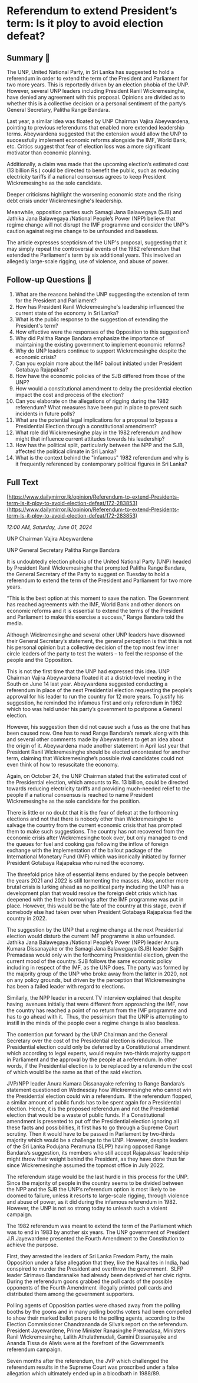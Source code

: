 # Referendum to extend President’s term: Is it ploy to avoid election defeat?

## Summary 🤖

The UNP, United National Party, in Sri Lanka has suggested to hold a referendum in order to extend the term of the President and Parliament for two more years. This is reportedly driven by an election phobia of the UNP. However, several UNP leaders including President Ranil Wickremesinghe, have denied any agreement with this proposal. Opinions are divided as to whether this is a collective decision or a personal sentiment of the party’s General Secretary, Palitha Range Bandara.

Last year, a similar idea was floated by UNP Chairman Vajira Abeywardena, pointing to previous referendums that enabled more extended leadership terms. Abeywardena suggested that the extension would allow the UNP to successfully implement economic reforms alongside the IMF, World Bank, etc. Critics suggest that fear of election loss was a more significant motivator than economic planning. 

Additionally, a claim was made that the upcoming election’s estimated cost (13 billion Rs.) could be directed to benefit the public, such as reducing electricity tariffs if a national consensus agrees to keep President Wickremesinghe as the sole candidate. 

Deeper criticisms highlight the worsening economic state and the rising debt crisis under Wickremesinghe's leadership.

Meanwhile, opposition parties such Samagi Jana Balawegaya (SJB) and Jathika Jana Balawegaya /National People’s Power (NPP) believe that regime change will not disrupt the IMF programme and consider the UNP's caution against regime change to be unfounded and baseless. 

The article expresses scepticism of the UNP's proposal, suggesting that it may simply repeat the controversial events of the 1982 referendum that extended the Parliament's term by six additional years. This involved an allegedly large-scale rigging, use of violence, and abuse of power.

## Follow-up Questions 🤖

1. What are the reasons behind the UNP suggesting the extension of term for the President and Parliament?
2. How has President Ranil Wickremesinghe's leadership influenced the current state of the economy in Sri Lanka? 
3. What is the public response to the suggestion of extending the President's term?
4. How effective were the responses of the Opposition to this suggestion?
5. Why did Palitha Range Bandara emphasize the importance of maintaining the existing government to implement economic reforms?
6. Why do UNP leaders continue to support Wickremesinghe despite the economic crisis?
7. Can you explain more about the IMF bailout initiated under President Gotabaya Rajapaksa?
8. How have the economic policies of the SJB differed from those of the UNP?
9. How would a constitutional amendment to delay the presidential election impact the cost and process of the election?
10. Can you elaborate on the allegations of rigging during the 1982 referendum? What measures have been put in place to prevent such incidents in future polls?
11. What are the potential legal implications for a proposal to bypass a Presidential Election through a constitutional amendment? 
12. What role did Wickremesinghe play in the 1982 referendum and how might that influence current attitudes towards his leadership? 
13. How has the political split, particularly between the NPP and the SJB, affected the political climate in Sri Lanka? 
14. What is the context behind the "infamous" 1982 referendum and why is it frequently referenced by contemporary political figures in Sri Lanka?

## Full Text

[https://www.dailymirror.lk/opinion/Referendum-to-extend-Presidents-term-Is-it-ploy-to-avoid-election-defeat/172-283853](https://www.dailymirror.lk/opinion/Referendum-to-extend-Presidents-term-Is-it-ploy-to-avoid-election-defeat/172-283853)

*12:00 AM, Saturday, June 01, 2024*

UNP Chairman Vajira Abeywardena

UNP General Secretary Palitha Range Bandara

It is undoubtedly election phobia of the United National Party (UNP) headed by President Ranil Wickremesinghe that prompted Palitha Range Bandara, the General Secretary of the Party to suggest on Tuesday to hold a referendum to extend the term of the President and Parliament for two more years.

“This is the best option at this moment to save the nation. The Government has reached agreements with the IMF, World Bank and other donors on economic reforms and it is essential to extend the terms of the President and Parliament to make this exercise a success,” Range Bandara told the media.

Although Wickremesinghe and several other UNP leaders have disowned their General Secretary’s statement, the general perception is that this is not his personal opinion but a collective decision of the top most few inner circle leaders of the party to test the waters – to feel the response of the people and the Opposition.

This is not the first time that the UNP had expressed this idea. UNP Chairman Vajira Abeywardena floated it at a district-level meeting in the South on June 14 last year. Abeywardena suggested conducting a referendum in place of the next Presidential election requesting the people’s approval for his leader to run the country for 12 more years. To justify his suggestion, he reminded the infamous first and only referendum in 1982 which too was held under his party’s government to postpone a General election.

However, his suggestion then did not cause such a fuss as the one that has been caused now. One has to read Range Bandara’s remark along with this and several other comments made by Abeywardena to get an idea about the origin of it. Abeywardena made another statement in April last year that President Ranil Wickremesinghe should be elected uncontested for another term, claiming that Wickremesinghe’s possible rival candidates could not even think of how to resuscitate the economy.

Again, on October 24, the UNP Chairman stated that the estimated cost of the Presidential election, which amounts to Rs. 13 billion, could be directed towards reducing electricity tariffs and providing much-needed relief to the people if a national consensus is reached to name President Wickremesinghe as the sole candidate for the position.

There is little or no doubt that it is the fear of defeat at the forthcoming elections and not that there is nobody other than Wickremesinghe to salvage the country from the current economic crisis that has prompted them to make such suggestions. The country has not recovered from the economic crisis after Wickremesinghe took over, but only managed to end the queues for fuel and cooking gas following the inflow of foreign exchange with the implementation of the bailout package of the International Monetary Fund (IMF) which was ironically initiated by former President Gotabaya Rajapaksa who ruined the economy.

The threefold price hike of essential items endured by the people between the years 2021 and 2022 is still tormenting the masses. Also, another more brutal crisis is lurking ahead as no political party including the UNP has a development plan that would resolve the foreign debt crisis which has deepened with the fresh borrowings after the IMF programme was put in place. However, this would be the fate of the country at this stage, even if somebody else had taken over when President Gotabaya Rajapaksa fled the country in 2022.

The suggestion by the UNP that a regime change at the next Presidential election would disturb the current IMF programme is also unfounded. Jathika Jana Balawegaya /National People’s Power (NPP) leader Anura Kumara Dissanayake or the Samagi Jana Balawegaya (SJB) leader Sajith Premadasa would only win the forthcoming Presidential election, given the current mood of the country. SJB follows the same economic policy including in respect of the IMF, as the UNP does. The party was formed by the majority group of the UNP who broke away from the latter in 2020, not on any policy grounds, but driven by the perception that Wickremesinghe has been a failed leader with regard to elections.

Similarly, the NPP leader in a recent TV interview explained that despite having  avenues initially that were different from approaching the IMF, now the country has reached a point of no return from the IMF programme and has to go ahead with it.  Thus, the pessimism that the UNP is attempting to instill in the minds of the people over a regime change is also baseless.

The contention put forward by the UNP Chairman and the General Secretary over the cost of the Presidential election is ridiculous. The Presidential election could only be deferred by a Constitutional amendment which according to legal experts, would require two-thirds majority support in Parliament and the approval by the people at a referendum. In other words, if the Presidential election is to be replaced by a referendum the cost of which would be the same as that of the said election.

JVP/NPP leader Anura Kumara Dissanayake referring to Range Bandara’s statement questioned on Wednesday how Wickremesinghe who cannot win the Presidential election could win a referendum.  If the referendum flopped, a similar amount of public funds has to be spent again for a Presidential election. Hence, it is the proposed referendum and not the Presidential election that would be a waste of public funds. If a Constitutional amendment is presented to put off the Presidential election ignoring all these facts and possibilities, it first has to go through a Supreme Court scrutiny. Then it would have to be passed in Parliament by two-thirds majority which would be a challenge to the UNP. However, despite leaders of the Sri Lanka Podujana Peramuna (SLPP) having opposed Range Bandara’s suggestion, its members who still accept Rajapaksas’ leadership might throw their weight behind the President, as they have done thus far since Wickremesinghe assumed the topmost office in July 2022.

The referendum stage would be the last hurdle in this process for the UNP. Since the majority of people in the country seems to be divided between the NPP and the SJB the UNP’s referendum option is most likely to be doomed to failure, unless it resorts to large-scale rigging, through violence and abuse of power, as it did during the infamous referendum in 1982. However, the UNP is not so strong today to unleash such a violent campaign.

The 1982 referendum was meant to extend the term of the Parliament which was to end in 1983 by another six years. The UNP government of President J.R.Jayewardene presented the Fourth Amendment to the Constitution to achieve the purpose.

First, they arrested the leaders of Sri Lanka Freedom Party, the main Opposition under a false allegation that they, like the Naxalites in India, had conspired to murder the President and overthrow the government.  SLFP leader Sirimavo Bandaranaike had already been deprived of her civic rights. During the referendum goons grabbed the poll cards of the possible opponents of the Fourth Amendment  illegally printed poll cards and distributed them among the government supporters.

Polling agents of Opposition parties were chased away from the polling booths by the goons and in many polling booths voters had been compelled to show their marked ballot papers to the polling agents, according to the Election Commissioner Chandrananda de Silva’s report on the referendum. President Jayewardene, Prime Minister Ranasinghe Premadasa, Ministers Ranil Wickremesinghe, Lalith Athulathmudali, Gamini Dissanayake and Ananda Tissa de Alwis were at the forefront of the Government’s referendum campaign.

Seven months after the referendum, the JVP which challenged the referendum results in the Supreme Court was proscribed under a false allegation which ultimately ended up in a bloodbath in 1988/89.


